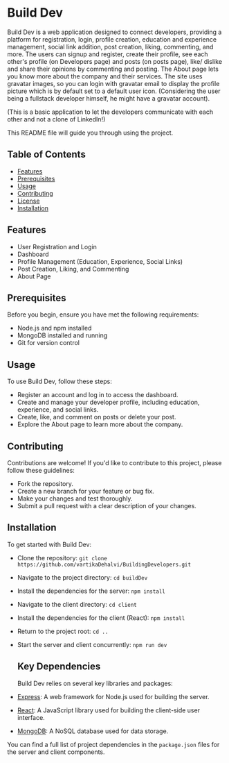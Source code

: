 # Build Dev

Build Dev is a web application designed to connect developers, providing a platform for registration, login, profile creation, education and experience management, social link addition, post creation, liking, commenting, and more.
The users can signup and register, create their profile, see each other's profile (on Developers page) and posts (on posts page), like/ dislike and share their opinions by commenting and posting. The About page lets you know more about the company and their services.
The site uses gravatar images, so you can login with gravatar email to display the profile picture which is by default set to a default user icon. (Considering the user being a fullstack developer himself, he might have a gravatar account).

(This is a basic application to let the developers communicate with each other and not a clone of LinkedIn!)

This README file will guide you through using the project.

## Table of Contents

- [Features](#features)
- [Prerequisites](#prerequisites)
- [Usage](#usage)
- [Contributing](#contributing)
- [License](#license)
- [Installation](#installation)

## Features

- User Registration and Login
- Dashboard
- Profile Management (Education, Experience, Social Links)
- Post Creation, Liking, and Commenting
- About Page

## Prerequisites

Before you begin, ensure you have met the following requirements:

- Node.js and npm installed
- MongoDB installed and running
- Git for version control

## Usage

To use Build Dev, follow these steps:

- Register an account and log in to access the dashboard.
- Create and manage your developer profile, including education, experience, and social links.
- Create, like, and comment on posts or delete your post.
- Explore the About page to learn more about the company.

## Contributing

Contributions are welcome! If you'd like to contribute to this project, please follow these guidelines:

- Fork the repository.
- Create a new branch for your feature or bug fix.
- Make your changes and test thoroughly.
- Submit a pull request with a clear description of your changes.

## Installation

To get started with Build Dev:

- Clone the repository: `git clone https://github.com/vartikaDehalvi/BuildingDevelopers.git`
- Navigate to the project directory: `cd buildDev`
- Install the dependencies for the server: `npm install`
- Navigate to the client directory: `cd client`
- Install the dependencies for the client (React): `npm install`
- Return to the project root: `cd ..`
- Start the server and client concurrently: `npm run dev`
  
  ## Key Dependencies

  Build Dev relies on several key libraries and packages:

- [Express](https://expressjs.com/): A web framework for Node.js used for building the server.
- [React](https://reactjs.org/): A JavaScript library used for building the client-side user interface.
- [MongoDB](https://www.mongodb.com/): A NoSQL database used for data storage.

You can find a full list of project dependencies in the `package.json` files for the server and client components.


